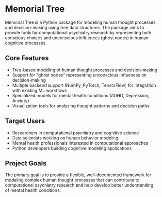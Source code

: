 # Memorial Tree

Memorial Tree is a Python package for modeling human thought processes and decision-making using tree data structures. The package aims to provide tools for computational psychiatry research by representing both conscious choices and unconscious influences (ghost nodes) in human cognitive processes.

## Core Features

- Tree-based modeling of human thought processes and decision-making
- Support for "ghost nodes" representing unconscious influences on decision-making
- Multiple backend support (NumPy, PyTorch, TensorFlow) for integration with existing ML workflows
- Specialized models for mental health conditions (ADHD, Depression, Anxiety)
- Visualization tools for analyzing thought patterns and decision paths

## Target Users

- Researchers in computational psychiatry and cognitive science
- Data scientists working on human behavior modeling
- Mental health professionals interested in computational approaches
- Python developers building cognitive modeling applications

## Project Goals

The primary goal is to provide a flexible, well-documented framework for modeling complex human thought processes that can contribute to computational psychiatry research and help develop better understanding of mental health conditions.